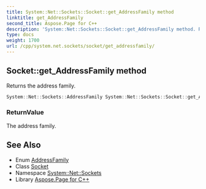 ```yaml
---
title: System::Net::Sockets::Socket::get_AddressFamily method
linktitle: get_AddressFamily
second_title: Aspose.Page for C++
description: 'System::Net::Sockets::Socket::get_AddressFamily method. Returns the address family in C++.'
type: docs
weight: 1700
url: /cpp/system.net.sockets/socket/get_addressfamily/
---
```

## Socket::get_AddressFamily method


Returns the address family.

```cpp
System::Net::Sockets::AddressFamily System::Net::Sockets::Socket::get_AddressFamily()
```


### ReturnValue

The address family.

## See Also

* Enum [AddressFamily](../../addressfamily/)
* Class [Socket](../)
* Namespace [System::Net::Sockets](../../)
* Library [Aspose.Page for C++](../../../)
